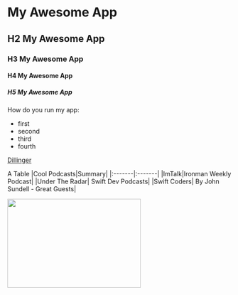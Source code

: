 # My Awesome App
## H2 My Awesome App
### H3 My Awesome App
#### H4 My Awesome App
##### H5 My Awesome App

How do you run my app:
* first
* second
* third
* fourth

[Dillinger](https://dillinger.io/)

A Table
|Cool Podcasts|Summary|
|:-------|:-------|
|ImTalk|Ironman Weekly Podcast|
|Under The Radar| Swift Dev Podcasts|
|Swift Coders| By John Sundell - Great Guests|

<p>
<img src = "https://www.google.com/imgres?imgurl=https%3A%2F%2Fstatic.pexels.com%2Fphotos%2F104827%2Fcat-pet-animal-domestic-104827.jpeg&imgrefurl=https%3A%2F%2Fwww.pexels.com%2Fsearch%2Fcat%2F&docid=hVpvvL-HxQGRYM&tbnid=Mp6U7RbYNomHIM%3A&vet=10ahUKEwiEqdGt1_PYAhVFUd8KHROQAdUQMwjfASgBMAE..i&w=5360&h=3560&bih=716&biw=1214&q=cat&ved=0ahUKEwiEqdGt1_PYAhVFUd8KHROQAdUQMwjfASgBMAE&iact=mrc&uact=8"/ width= 300 height = 200>
 </p>
